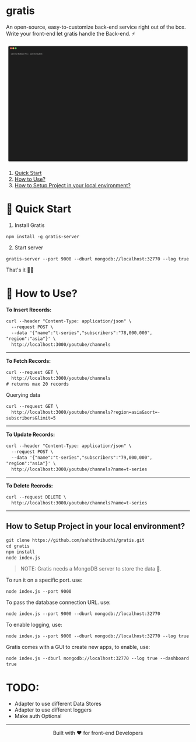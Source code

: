 # gratis
An open-source, easy-to-customize back-end service right out of the box. Write your front-end let gratis handle the Back-end. ⚡

![How to use](quick-start.gif)

1. [Quick Start](#-quick-start)
2. [ How to Use?](#-how-to-use)
3. [How to Setup Project in your local environment?](#-how-to-setup-project-in-your-local-environment)

# 🚀 Quick Start

1. Install Gratis

```
npm install -g gratis-server
```

2. Start server

```
gratis-server --port 9000 --dburl mongodb://localhost:32770 --log true
```

That's it 💁‍♂️

# 📖 How to Use?

__To Insert Records:__

```
curl --header "Content-Type: application/json" \
  --request POST \
  --data '{"name":"t-series","subscribers":"78,000,000", "region":"asia"}' \
  http://localhost:3000/youtube/channels
```

---

__To Fetch Records:__

```
curl --request GET \
  http://localhost:3000/youtube/channels
# returns max 20 records
```

Querying data
```
curl --request GET \
  http://localhost:3000/youtube/channels?region=asia&sort=-subscribers&limit=5
```

---

__To Update Records:__
```
curl --header "Content-Type: application/json" \
  --request POST \
  --data '{"name":"t-series","subscribers":"79,000,000", "region":"asia"}' \
  http://localhost:3000/youtube/channels?name=t-series
```

---

__To Delete Recrods:__
```
curl --request DELETE \
  http://localhost:3000/youtube/channels?name=t-series
```

---

## How to Setup Project in your local environment?
```
git clone https://github.com/sahithvibudhi/gratis.git
cd gratis
npm install
node index.js
```

> NOTE: Gratis needs a MongoDB server to store the data 💾.

To run it on a specific port. use:
```
node index.js --port 9000
```

To pass the database connection URL. use:
```
node index.js --port 9000 --dburl mongodb://localhost:32770 
```

To enable logging, use:
```
node index.js --port 9000 --dburl mongodb://localhost:32770 --log true
```

Gratis comes with a GUI to create new apps, to enable, use:
```
node index.js --dburl mongodb://localhost:32770 --log true --dashboard true
```

# TODO:
- Adapter to use different Data Stores
- Adapter to use different loggers
- Make auth Optional

---

<center> Built with ❤️ for front-end Developers </center>